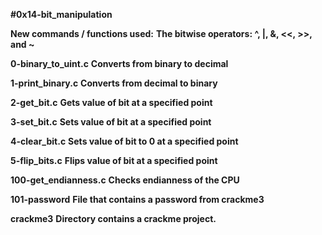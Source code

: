 **#0x14-bit_manipulation**

**New commands / functions used:**
**The bitwise operators: ^, |, &, <<, >>, and ~**


**0-binary_to_uint.c**
**Converts from binary to decimal**

**1-print_binary.c**
**Converts from decimal to binary**

**2-get_bit.c**
**Gets value of bit at a specified point**

**3-set_bit.c**
**Sets value of bit at a specified point**

**4-clear_bit.c**
**Sets value of bit to 0 at a specified point**

**5-flip_bits.c**
**Flips value of bit at a specified point**

**100-get_endianness.c**
**Checks endianness of the CPU**

**101-password**
**File that contains a password from crackme3**

**crackme3**
**Directory contains a crackme project.**
